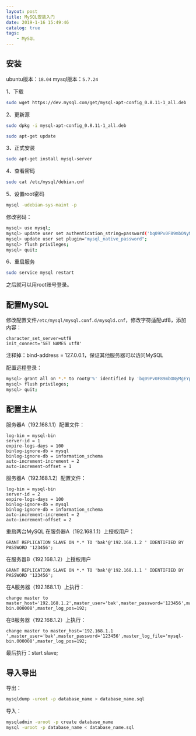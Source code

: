 ```yaml
---
layout: post
title: MySQL安装入门
date: 2019-1-16 15:49:46
catalog: true
tags:
    - MySQL
---
```


## 安装

ubuntu版本：`18.04`
mysql版本：`5.7.24`

1、下载

```sh
sudo wget https://dev.mysql.com/get/mysql-apt-config_0.8.11-1_all.deb
```

2、更新源

```sh
sudo dpkg -i mysql-apt-config_0.8.11-1_all.deb
```

```sh
sudo apt-get update
```

3、正式安装

```sh
sudo apt-get install mysql-server
```

4、查看密码

```sh
sudo cat /etc/mysql/debian.cnf
```

5、设置root密码

```sh
mysql -udebian-sys-maint -p
```

修改密码：

```sh
mysql> use mysql;
mysql> update user set authentication_string=password('bq09Pv0F89mbONyMgEYpKAAH') where user='root' and Host ='localhost';
mysql> update user set plugin="mysql_native_password";
mysql> flush privileges;
mysql> quit;
```

6、重启服务

```sh
sudo service mysql restart
```

之后就可以用root账号登录。

## 配置MySQL

修改配置文件`/etc/mysql/mysql.conf.d/mysqld.cnf`，修改字符适配utf8，添加内容：
```
character_set_server=utf8
init_connect='SET NAMES utf8'
```
注释掉：bind-address = 127.0.0.1，保证其他服务器可以访问MySQL

配置远程登录：

```sh
mysql> grant all on *.* to root@'%' identified by 'bq09Pv0F89mbONyMgEYpKAAH' with grant option;
mysql> flush privileges;
mysql> quit;
```

## 配置主从

服务器A（192.168.1.1）配置文件：
```
log-bin = mysql-bin
server-id = 1 
expire-logs-days = 100 
binlog-ignore-db = mysql
binlog-ignore-db = information_schema
auto-increment-increment = 2 
auto-increment-offset = 1
```
服务器A（192.168.1.2）配置文件：
```
log-bin = mysql-bin
server-id = 2 
expire-logs-days = 100 
binlog-ignore-db = mysql
binlog-ignore-db = information_schema
auto-increment-increment = 2 
auto-increment-offset = 2
```
重启两台MySQL
在服务器A（192.168.1.1）上授权用户：
```
GRANT REPLICATION SLAVE ON *.* TO 'bak'@'192.168.1.2 ' IDENTIFIED BY PASSWORD '123456';
```
在服务器B（192.168.1.2）上授权用户
```
GRANT REPLICATION SLAVE ON *.* TO 'bak'@'192.168.1.1 ' IDENTIFIED BY PASSWORD '123456';
```
在A服务器（192.168.1.1）上执行：
```
change master to master_host='192.168.1.2',master_user='bak',master_password='123456',master_log_file='mysql-bin.000008',master_log_pos=192;
```
在B服务器（192.168.1.2）上执行：
```
change master to master_host='192.168.1.1 ',master_user='bak',master_password='123456',master_log_file='mysql-bin.000008',master_log_pos=192;
```
最后执行：start slave;

## 导入导出

导出：

```sh
mysqldump -uroot -p database_name > database_name.sql
```

导入：

```sh
mysqladmin -uroot -p create database_name
mysql -uroot -p database_name < database_name.sql
```